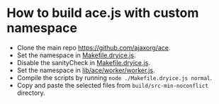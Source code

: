 # How to build ace.js with custom namespace
- Clone the main repo https://github.com/ajaxorg/ace.
- Set the namespace in [Makefile.dryice.js](https://github.com/ajaxorg/ace/blob/v1.8.1/Makefile.dryice.js#L313).
- Disable the sanityCheck in [Makefile.dryice.js](https://github.com/ajaxorg/ace/blob/v1.8.1/Makefile.dryice.js#L448-L449).
- Set the namespace in [lib/ace/worker/worker.js](https://github.com/ajaxorg/ace/blob/v1.8.1/lib/ace/worker/worker.js#L19).
- Compile the scripts by running `node ./Makefile.dryice.js normal`.
- Copy and paste the selected files from `build/src-min-noconflict` directory.

